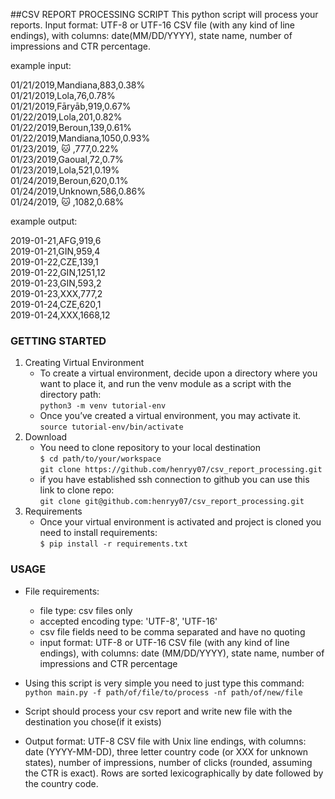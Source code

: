 ##CSV REPORT PROCESSING SCRIPT
This python script will process your reports.
Input format: UTF-8 or UTF-16 CSV file (with any kind of line endings), with columns: date(MM/DD/YYYY), state name, number of impressions and CTR percentage.

example input:

01/21/2019,Mandiana,883,0.38%  
01/21/2019,Lola,76,0.78%  
01/21/2019,Fāryāb,919,0.67%  
01/22/2019,Lola,201,0.82%  
01/22/2019,Beroun,139,0.61%  
01/22/2019,Mandiana,1050,0.93%  
01/23/2019, 🐱 ,777,0.22%  
01/23/2019,Gaoual,72,0.7%  
01/23/2019,Lola,521,0.19%  
01/24/2019,Beroun,620,0.1%  
01/24/2019,Unknown,586,0.86%  
01/24/2019, 🐱 ,1082,0.68%  

example output:  

2019-01-21,AFG,919,6  
2019-01-21,GIN,959,4  
2019-01-22,CZE,139,1  
2019-01-22,GIN,1251,12  
2019-01-23,GIN,593,2  
2019-01-23,XXX,777,2  
2019-01-24,CZE,620,1  
2019-01-24,XXX,1668,12  

### GETTING STARTED

1. Creating Virtual Environment  
    - To create a virtual environment, decide upon a directory where you want to place it, and run the venv module as a script with the directory path:  
    `python3 -m venv tutorial-env`  
    - Once you’ve created a virtual environment, you may activate it.  
    `source tutorial-env/bin/activate`  
2. Download  
    - You need to clone repository to your local destination  
    `$ cd path/to/your/workspace`  
    `git clone https://github.com/henryy07/csv_report_processing.git`
    - if you have established ssh connection to github you can use this link to clone repo:  
    `git clone git@github.com:henryy07/csv_report_processing.git`  
3. Requirements
    - Once your virtual environment is activated and project is cloned you need to install requirements:  
    `$ pip install -r requirements.txt`  

### USAGE


- File requirements:
    - file type: csv files only
    - accepted encoding type: 'UTF-8', 'UTF-16'
    - csv file fields need to be comma separated and have no quoting 
    - input format: UTF-8 or UTF-16 CSV file (with any kind of line endings), with columns: date
(MM/DD/YYYY), state name, number of impressions and CTR percentage

- Using this script is very simple you need to just type this command:  
`python main.py -f path/of/file/to/process -nf path/of/new/file`  

- Script should process your csv report and write new file with the destination you chose(if it exists)
- Output format: UTF-8 CSV file with Unix line endings, with columns: date (YYYY-MM-DD),
three letter country code (or XXX for unknown states), number of impressions, number of
clicks (rounded, assuming the CTR is exact). Rows are sorted lexicographically by date
followed by the country code.   



